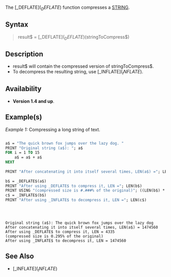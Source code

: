 The [_DEFLATE$](_DEFLATE$) function compresses a [STRING](STRING).


## Syntax

> result$ = [_DEFLATE$](_DEFLATE$)(stringToCompress$)


## Description

* result$ will contain the compressed version of stringToCompress$.
* To decompress the resulting string, use [_INFLATE$](_INFLATE$).


## Availability

* **Version 1.4 and up**.


## Example(s)

*Example 1:* Compressing a long string of text.

```vb

a$ = "The quick brown fox jumps over the lazy dog. "
PRINT "Original string (a$): "; a$
FOR i = 1 TO 15
    a$ = a$ + a$
NEXT
 
PRINT "After concatenating it into itself several times, LEN(a$) ="; LEN(a$)
 
b$ = _DEFLATE$(a$)
PRINT "After using _DEFLATE$ to compress it, LEN ="; LEN(b$)
PRINT USING "(compressed size is #.###% of the original)"; ((LEN(b$) * 100) / LEN(a$))
c$ = _INFLATE$(b$)
PRINT "After using _INFLATE$ to decompress it, LEN ="; LEN(c$)
 
```

```text


Original string (a$): The quick brown fox jumps over the lazy dog
After concatenating it into itself several times, LEN(a$) = 1474560
After using _DEFLATE$ to compress it, LEN = 4335
(compressed size is 0.295% of the original)
After using _INFLATE$ to decompress it, LEN = 1474560

```



## See Also

* [_INFLATE$](_INFLATE$)





